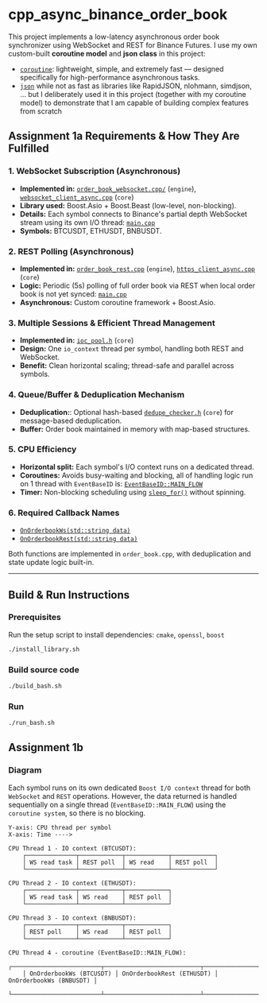 # cpp_async_binance_order_book

This project implements a low-latency asynchronous order book synchronizer using WebSocket and REST for Binance Futures.
I use my own custom-built **coroutine model** and **json class** in this project:
- [`coroutine`](core/coroutine): lightweight, simple, and extremely fast — designed specifically for high-performance asynchronous tasks.
- [`json`](core/json) while not as fast as libraries like RapidJSON, nlohmann, simdjson, ... but I deliberately used it in this project (together with my coroutine model) to demonstrate that I am capable of building complex features from scratch

## Assignment 1a Requirements & How They Are Fulfilled

### 1. WebSocket Subscription (Asynchronous)
- **Implemented in:** [`order_book_websocket.cpp/`](engine/order_book/order_book_websocket/order_book_websocket.cpp) (`engine`), [`websocket_client_async.cpp`](core/websocket/websocket_client_async.cpp) (`core`)
- **Library used:** Boost.Asio + Boost.Beast (low-level, non-blocking).
- **Details:** Each symbol connects to Binance's partial depth WebSocket stream using its own I/O thread: [`main.cpp`](https://github.com/huutam1991/cpp_async_binance_order_book/blob/d9962cb1f6ea812caceb66eb965536f23835f3eb/engine/main.cpp#L19-L41)
- **Symbols:** BTCUSDT, ETHUSDT, BNBUSDT.

### 2. REST Polling (Asynchronous)
- **Implemented in:** [`order_book_rest.cpp`](engine/order_book/order_book_rest/order_book_rest.cpp) (`engine`), [`https_client_async.cpp`](core/https_client/https_client_async.cpp) (`core`)
- **Logic:** Periodic (5s) polling of full order book via REST when local order book is not yet synced: [`main.cpp`](https://github.com/huutam1991/cpp_async_binance_order_book/blob/d9962cb1f6ea812caceb66eb965536f23835f3eb/engine/main.cpp#L43-L55)
- **Asynchronous:** Custom coroutine framework + Boost.Asio.

### 3. Multiple Sessions & Efficient Thread Management
- **Implemented in:** [`ioc_pool.h`](core/ioc_pool.h) (`core`)
- **Design:** One `io_context` thread per symbol, handling both REST and WebSocket.
- **Benefit:** Clean horizontal scaling; thread-safe and parallel across symbols.

### 4. Queue/Buffer & Deduplication Mechanism
- **Deduplication:**: Optional hash-based [`dedupe_checker.h`](core/dedupe_checker.h) (`core`) for message-based deduplication.
- **Buffer:** Order book maintained in memory with map-based structures.

### 5. CPU Efficiency
- **Horizontal split:** Each symbol's I/O context runs on a dedicated thread.
- **Coroutines:** Avoids busy-waiting and blocking, all of handling logic run on 1 thread with `EventBaseID` is: [`EventBaseID::MAIN_FLOW`](https://github.com/huutam1991/cpp_async_binance_order_book/blob/d9962cb1f6ea812caceb66eb965536f23835f3eb/engine/main.cpp#L64)
- **Timer:** Non-blocking scheduling using [`sleep_for()`](https://github.com/huutam1991/cpp_async_binance_order_book/blob/d9962cb1f6ea812caceb66eb965536f23835f3eb/engine/main.cpp#L54) without spinning. 

### 6. Required Callback Names
- [`OnOrderbookWs(std::string data)`](https://github.com/huutam1991/cpp_async_binance_order_book/blob/d9962cb1f6ea812caceb66eb965536f23835f3eb/engine/order_book/order_book.cpp#L33) 
- [`OnOrderbookRest(std::string data)`](https://github.com/huutam1991/cpp_async_binance_order_book/blob/d9962cb1f6ea812caceb66eb965536f23835f3eb/engine/order_book/order_book.cpp#L116) 

Both functions are implemented in `order_book.cpp`, with deduplication and state update logic built-in.

---

## Build & Run Instructions

### Prerequisites
Run the setup script to install dependencies: `cmake`, `openssl`, `boost`

```bash
./install_library.sh
```

### Build source code

```bash
./build_bash.sh
```

### Run 

```bash
./run_bash.sh
```

## Assignment 1b
### Diagram
Each symbol runs on its own dedicated `Boost I/O context` thread for both `WebSocket` and `REST` operations.
However, the data returned is handled sequentially on a single thread (`EventBaseID::MAIN_FLOW`) using the `coroutine system`, so there is no blocking.

```
Y-axis: CPU thread per symbol
X-axis: Time ---->

CPU Thread 1 - IO context (BTCUSDT):
    ┌──────────────┬────────────┬────────────┬────────────┐
    │ WS read task │ REST poll  │ WS read    │ REST poll  │
    └──────────────┴────────────┴────────────┴────────────┘

CPU Thread 2 - IO context (ETHUSDT):
    ┌──────────────┬────────────┬────────────┐
    │ WS read task │ WS read    │ REST poll  │
    └──────────────┴────────────┴────────────┘

CPU Thread 3 - IO context (BNBUSDT):
    ┌──────────────┬────────────┬────────────┐
    │ REST poll    │ WS read    │ REST poll  │
    └──────────────┴────────────┴────────────┘

CPU Thread 4 - coroutine (EventBaseID::MAIN_FLOW):
    ┌─────────────────────────┬───────────────────────────┬─────────────────────────┐
    │ OnOrderbookWs (BTCUSDT) │ OnOrderbookRest (ETHUSDT) │ OnOrderbookWs (BNBUSDT) │
    └─────────────────────────┴───────────────────────────┴─────────────────────────┘
```
